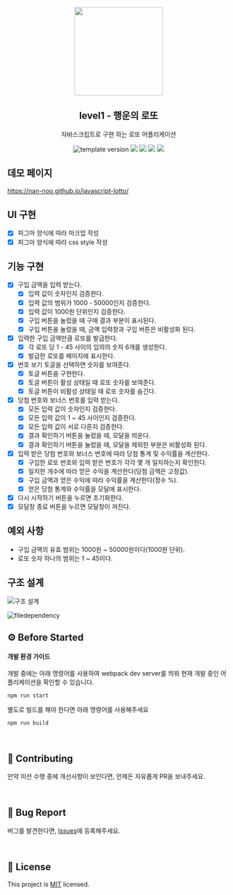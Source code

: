 <p align="middle" >
  <img width="200px;" src="./images/lotto_ball.png"/>
</p>
<h2 align="middle">level1 - 행운의 로또</h2>
<p align="middle">자바스크립트로 구현 하는 로또 어플리케이션</p>
<p align="middle">
  <img src="https://img.shields.io/badge/version-1.0.0-blue?style=flat-square" alt="template version"/>
  <img src="https://img.shields.io/badge/language-html-red.svg?style=flat-square"/>
  <img src="https://img.shields.io/badge/language-css-blue.svg?style=flat-square"/>
  <img src="https://img.shields.io/badge/language-js-yellow.svg?style=flat-square"/>
  <img src="https://img.shields.io/badge/license-MIT-brightgreen.svg?style=flat-square"/>
</p>

## 데모 페이지

https://nan-noo.github.io/javascript-lotto/

## UI 구현

- [x] 피그마 양식에 따라 마크업 작성
- [x] 피그마 양식에 따라 css style 작성

## 기능 구현

- [x] 구입 금액을 입력 받는다.
  - [x] 입력 값이 숫자인지 검증한다.
  - [x] 입력 값의 범위가 1000 - 50000인지 검증한다.
  - [x] 입력 값이 1000원 단위인지 검증한다.
  - [x] 구입 버튼을 눌렀을 때 구매 결과 부분이 표시된다.
  - [x] 구입 버튼을 눌렀을 때, 금액 입력창과 구입 버튼은 비활성화 된다.
- [x] 입력한 구입 금액만큼 로또를 발급한다.
  - [x] 각 로또 당 1 - 45 사이의 임의의 숫자 6개를 생성한다.
  - [x] 발급한 로또를 페이지에 표시한다.
- [x] 번호 보기 토글을 선택하면 숫자를 보여준다.
  - [x] 토글 버튼을 구현한다.
  - [x] 토글 버튼이 활성 상태일 때 로또 숫자를 보여준다.
  - [x] 토글 버튼이 비활성 상태일 때 로또 숫자를 숨긴다.
- [x] 당첨 번호와 보너스 번호를 입력 받는다.
  - [x] 모든 입력 값이 숫자인지 검증한다.
  - [x] 모든 입력 값이 1 ~ 45 사이인지 검증한다.
  - [x] 모든 입력 값이 서로 다른지 검증한다.
  - [x] 결과 확인하기 버튼을 눌렀을 때, 모달을 띄운다.
  - [x] 결과 확인하기 버튼을 눌렀을 때, 모달을 제외한 부분은 비활성화 된다.
- [x] 입력 받은 당첨 번호와 보너스 번호에 따라 당첨 통계 및 수익률을 계산한다.
  - [x] 구입한 로또 번호와 입력 받은 번호가 각각 몇 개 일치하는지 확인한다.
  - [x] 일치한 개수에 따라 얻은 수익을 계산한다(당첨 금액은 고정값).
  - [x] 구입 금액과 얻은 수익에 따라 수익률을 계산한다(정수 %).
  - [x] 얻은 당첨 통계와 수익률을 모달에 표시한다.
- [x] 다시 시작하기 버튼을 누르면 초기화한다.
- [x] 모달창 종료 버튼을 누르면 모달창이 꺼진다.

## 예외 사항

- 구입 금액의 유효 범위는 1000원 ~ 50000원이다(1000원 단위).
- 로또 숫자 하나의 범위는 1 ~ 45이다.

## 구조 설계

![구조 설계](https://user-images.githubusercontent.com/54002105/155458584-158a3430-feb7-4d51-ab26-aa40d00948d0.png)

![filedependency](https://user-images.githubusercontent.com/54002105/155449362-98159d59-e0fa-4283-9e4c-9566038d1a00.png)

## ⚙️ Before Started

#### 개발 환경 가이드

개발 중에는 아래 명령어를 사용하여 webpack dev server를 띄워 현재 개발 중인 어플리케이션을 확인할 수
있습니다.

```
npm run start
```

별도로 빌드를 해야 한다면 아래 명령어를 사용해주세요

```
npm run build
```

<br>

## 👏 Contributing

만약 미션 수행 중에 개선사항이 보인다면, 언제든 자유롭게 PR을 보내주세요.

<br>

## 🐞 Bug Report

버그를 발견한다면, [Issues](https://github.com/woowacourse/javascript-lotto/issues)에 등록해주세요.

<br>

## 📝 License

This project is [MIT](https://github.com/woowacourse/javascript-lotto/blob/main/LICENSE) licensed.
